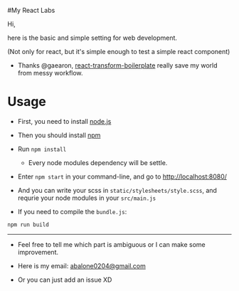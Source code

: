 #My React Labs

Hi, 

here is the basic and simple setting for web development.

(Not only for react, but it's simple enough to test a simple react component)

- Thanks @gaearon, [react-transform-boilerplate](https://github.com/gaearon/react-transform-boilerplate) really save my world from messy workflow.

# Usage

- First, you need to install [node.js](https://nodejs.org/en/)

- Then you should install [npm](https://www.npmjs.com/)

- Run `npm install`

    - Every node modules dependency will be settle.

- Enter `npm start` in your command-line, and go to [http://localhost:8080/](http://localhost:8080/)

- And you can write your scss in `static/stylesheets/style.scss`, and requrie your node modules in your `src/main.js`

- If you need to compile the `bundle.js`:

```
npm run build
```


------

- Feel free to tell me which part is ambiguous or I can make some improvement.

- Here is my email: abalone0204@gmail.com

- Or you can just add an issue XD